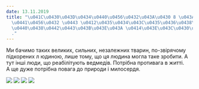 ```yaml
---
date: 13.11.2019
title: "\u041C\u0430\u043D\u0434\u0440\u0456\u0432\u043A\u0430 8 \u043A\u043B\u0430\
  \u0441\u0456\u0432 \u0443 \u0412\u0435\u0434\u043C\u0435\u0436\u0438\u0439 \u043F\
  \u0440\u0438\u0442\u0443\u043B\u043E\u043A \u0414\u043E\u043C\u0430\u0436\u0438\u0440\
  ."
---
```

Ми бачимо таких великих, сильних, незалежних тварин, по-звірячому підкорених л
юдиною, лише тому, що ця людина могла таке зробити. А тут інші люди, що реабілітують ведмедів. Потрібна противага в житті. А ще дуже потрібна повага до природи і милосердя.

![](/files/мандрівка-8-класів-у-domagur3.jpg)
![](/files/мандрівка-8-класів-у-domagyr4.jpg)
![](/files/мандрівка-8-класів-у-domagyr2.jpg)
![](/files/мандрівка-8-класів-у-domagyr1.jpg)